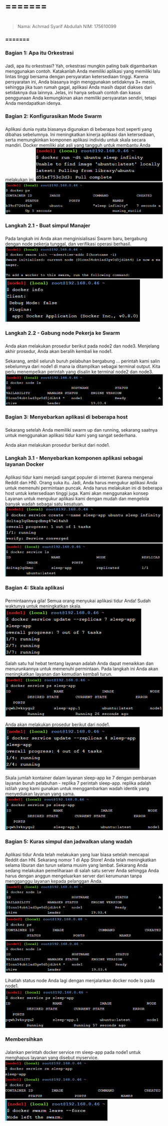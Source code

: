 # ======= <h1>
> Nama: Achmad Syarif Abdullah
> NIM: 175610099
### ======= <h3>

### Bagian 1: Apa itu Orkestrasi <h3>
Jadi, apa itu orkestrasi? Yah, orkestrasi mungkin paling baik digambarkan menggunakan contoh. Katakanlah Anda memiliki aplikasi yang memiliki lalu lintas tinggi bersama dengan persyaratan ketersediaan tinggi. Karena persyaratan ini, Anda biasanya ingin menggunakan setidaknya 3+ mesin, sehingga jika tuan rumah gagal, aplikasi Anda masih dapat diakses dari setidaknya dua lainnya. Jelas, ini hanya sebuah contoh dan kasus penggunaan Anda kemungkinan akan memiliki persyaratan sendiri, tetapi Anda mendapatkan idenya.

### Bagian 2: Konfigurasikan Mode Swarm <h3>
Aplikasi dunia nyata biasanya digunakan di beberapa host seperti yang dibahas sebelumnya. Ini meningkatkan kinerja aplikasi dan ketersediaan, serta memungkinkan komponen aplikasi individu untuk skala secara mandiri. Docker memiliki alat asli yang tangguh untuk membantu Anda melakukan ini.
    ![GitHub Logo](/minggu-12/Gambar/01.PNG)
    ![GitHub Logo](/minggu-12/Gambar/2.PNG)

### Langkah 2.1 - Buat simpul Manajer <h3>
Pada langkah ini Anda akan menginisialisasi Swarm baru, bergabung dengan node pekerja tunggal, dan verifikasi operasi berhasil.
    ![GitHub Logo](/minggu-12/Gambar/3.PNG)
    ![GitHub Logo](/minggu-12/Gambar/4.PNG)

### Langkah 2.2 - Gabung node Pekerja ke Swarm <h3>
Anda akan melakukan prosedur berikut pada node2 dan node3. Menjelang akhir prosedur, Anda akan beralih kembali ke node1.

Sekarang, ambil seluruh buruh pelabuhan bergabung ... perintah kami salin sebelumnya dari node1 di mana ia ditampilkan sebagai terminal output. Kita perlu menempelkan perintah yang disalin ke terminal node2 dan node3.
    ![GitHub Logo](/minggu-12/Gambar/5.PNG)

### Bagian 3: Menyebarkan aplikasi di beberapa host <h3>
Sekarang setelah Anda memiliki swarm up dan running, sekarang saatnya untuk menggunakan aplikasi tidur kami yang sangat sederhana.

Anda akan melakukan prosedur berikut dari node1.

### Langkah 3.1 - Menyebarkan komponen aplikasi sebagai layanan Docker <h3>
Aplikasi tidur kami menjadi sangat populer di internet (karena mengenai Reddit dan HN). Orang suka itu. Jadi, Anda harus mengukur aplikasi Anda untuk memenuhi permintaan puncak. Anda harus melakukan ini di beberapa host untuk ketersediaan tinggi juga. Kami akan menggunakan konsep Layanan untuk mengukur aplikasi kami dengan mudah dan mengelola banyak wadah sebagai satu kesatuan.
    ![GitHub Logo](/minggu-12/Gambar/6.PNG)
    ![GitHub Logo](/minggu-12/Gambar/7.PNG)

### Bagian 4: Skala aplikasi <h3>
Permintaannya gila! Semua orang menyukai aplikasi tidur Anda! Sudah waktunya untuk meningkatkan skala.
    ![GitHub Logo](/minggu-12/Gambar/8.PNG)

Salah satu hal hebat tentang layanan adalah Anda dapat menaikkan dan menurunkannya untuk memenuhi permintaan. Pada langkah ini Anda akan meningkatkan layanan dan kemudian kembali turun.
    ![GitHub Logo](/minggu-12/Gambar/9.PNG)

Anda akan melakukan prosedur berikut dari node1.
    ![GitHub Logo](/minggu-12/Gambar/10.PNG)

Skala jumlah kontainer dalam layanan sleep-app ke 7 dengan pembaruan layanan buruh pelabuhan - replika 7 perintah sleep-app. replika adalah istilah yang kami gunakan untuk menggambarkan wadah identik yang menyediakan layanan yang sama.
    ![GitHub Logo](/minggu-12/Gambar/11.PNG)

### Bagian 5: Kuras simpul dan jadwalkan ulang wadah <h3>
Aplikasi tidur Anda telah melakukan yang luar biasa setelah mencapai Reddit dan HN. Sekarang nomor 1 di App Store! Anda telah meningkatkan selama liburan dan turun selama musim yang lambat. Sekarang Anda sedang melakukan pemeliharaan di salah satu server Anda sehingga Anda harus dengan anggun mengeluarkan server dari kerumunan tanpa mengganggu layanan kepada pelanggan Anda.
    ![GitHub Logo](/minggu-12/Gambar/12.PNG)
    ![GitHub Logo](/minggu-12/Gambar/13.PNG)
    ![GitHub Logo](/minggu-12/Gambar/14.PNG)

Lihatlah status node Anda lagi dengan menjalankan docker node ls pada node1.
    ![GitHub Logo](/minggu-12/Gambar/15.PNG)

### Membersihkan <h3>
Jalankan perintah docker service rm sleep-app pada node1 untuk menghapus layanan yang disebut myservice.
    ![GitHub Logo](/minggu-12/Gambar/16.PNG)
    ![GitHub Logo](/minggu-12/Gambar/17.PNG)